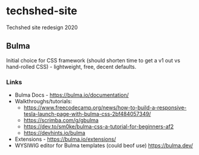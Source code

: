 # techshed-site
Techshed site redesign 2020


## Bulma
Initial choice for CSS framework (should shorten time to get a v1 out vs hand-rolled CSS) - lightweight, free, decent defaults.
### Links
* Bulma Docs - https://bulma.io/documentation/
* Walkthroughs/tutorials:
  * https://www.freecodecamp.org/news/how-to-build-a-responsive-tesla-launch-page-with-bulma-css-2bf484057349/
  * https://scrimba.com/g/gbulma
  * https://dev.to/sm0ke/bulma-css-a-tutorial-for-beginners-af2
  * https://devhints.io/bulma
* Extensions - https://bulma.io/extensions/
* WYSIWIG editor for Bulma templates (could beof use) https://bulma.dev/